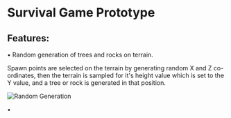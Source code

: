 # Survival Game Prototype

## Features:

• Random generation of trees and rocks on terrain.

Spawn points are selected on the terrain by generating random X and Z co-ordinates, then the terrain is sampled for it's height value which is set to the Y value, and a tree or rock is generated in that position.

![Random Generation](https://user-images.githubusercontent.com/46501575/200926357-e762a373-f4dd-4090-96d9-cfc30bdefb01.png)

• 
